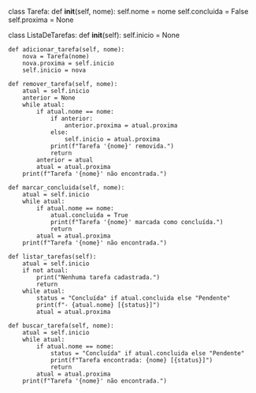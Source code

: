 class Tarefa:
    def __init__(self, nome):
        self.nome = nome
        self.concluida = False
        self.proxima = None

class ListaDeTarefas:
    def __init__(self):
        self.inicio = None

    def adicionar_tarefa(self, nome):
        nova = Tarefa(nome)
        nova.proxima = self.inicio
        self.inicio = nova

    def remover_tarefa(self, nome):
        atual = self.inicio
        anterior = None
        while atual:
            if atual.nome == nome:
                if anterior:
                    anterior.proxima = atual.proxima
                else:
                    self.inicio = atual.proxima
                print(f"Tarefa '{nome}' removida.")
                return
            anterior = atual
            atual = atual.proxima
        print(f"Tarefa '{nome}' não encontrada.")

    def marcar_concluida(self, nome):
        atual = self.inicio
        while atual:
            if atual.nome == nome:
                atual.concluida = True
                print(f"Tarefa '{nome}' marcada como concluída.")
                return
            atual = atual.proxima
        print(f"Tarefa '{nome}' não encontrada.")

    def listar_tarefas(self):
        atual = self.inicio
        if not atual:
            print("Nenhuma tarefa cadastrada.")
            return
        while atual:
            status = "Concluída" if atual.concluida else "Pendente"
            print(f"- {atual.nome} [{status}]")
            atual = atual.proxima

    def buscar_tarefa(self, nome):
        atual = self.inicio
        while atual:
            if atual.nome == nome:
                status = "Concluída" if atual.concluida else "Pendente"
                print(f"Tarefa encontrada: {nome} [{status}]")
                return
            atual = atual.proxima
        print(f"Tarefa '{nome}' não encontrada.")
